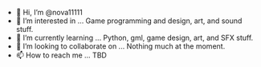 - 👋 Hi, I’m @nova11111
- 👀 I’m interested in ... Game programming and design, art, and sound stuff.
- 🌱 I’m currently learning ... Python, gml, game design, art, and SFX stuff.
- 💞️ I’m looking to collaborate on ... Nothing much at the moment.
- 📫 How to reach me ... TBD

<!---
nova11111/nova11111 is a ✨ special ✨ repository because its `README.md` (this file) appears on your GitHub profile.
You can click the Preview link to take a look at your changes.
--->
